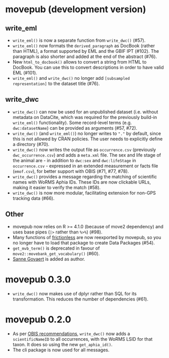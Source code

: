 # movepub (development version)

## write_eml

* `write_eml()` is now a separate function from `write_dwc()` (#57).
* `write_eml()` now formats the `derived_paragraph` as DocBook (rather than HTML), a format supported by EML and the GBIF IPT (#102). The paragraph is also shorter and added at the end of the abstract (#76).
* New `html_to_docbook()` allows to convert a string from HTML to DocBook. You can use this to convert descriptions in order to have valid EML (#101).
* `write_eml()` and `write_dwc()` no longer add `[subsampled representation]` to the dataset title (#76).

## write_dwc

* `write_dwc()` can now be used for an unpublished dataset (i.e. without metadata on DataCite, which was required for the previously build-in `write_eml()` functionality). Some record-level terms (e.g. `dwc:datasetName`) can be provided as arguments (#57, #72).
* `write_dwc()` (and `write_eml()`) no longer writes to `"."` by default, since this is not allowed by CRAN policies. The user needs to explicitly define a directory (#70).
* `write_dwc()` now writes the output file as `occurrence.csv` (previously `dwc_occurrence.csv`) and adds a `meta.xml` file. The sex and life stage of the animal are - in addition to `dwc:sex` and `dwc:lifeStage` in `occurrence.csv` - expressed in an extended measurement or facts file (`emof.csv`), for better support with OBIS (#71, #77, #78).
* `write_dwc()` provides a message regarding the matching of scientific names with WoRMS Aphia IDs. These IDs are now clickable URLs, making it easier to verify the match (#58).
* `write_dwc()` is now more modular, facilitating extension for non-GPS tracking data (#66).

## Other

* movepub now relies on R >= 4.1.0 (because of move2 dependency) and uses base pipes (`|>` rather than `%>%`) (#98).
* Many functions of [frictionless](https://docs.ropensci.org/frictionless/) are now reexported by movepub, so you no longer have to load that package to create Data Packages (#54).
* `get_mvb_term()` is deprecated in favour of `move2::movebank_get_vocabulary()` (#60).
* [Sanne Govaert](https://orcid.org/0000-0002-8939-1305) is added as author.

# movepub 0.3.0

* `write_dwc()` now makes use of dplyr rather than SQL for its transformation. This reduces the number of dependencies (#61).

# movepub 0.2.0

* As per [OBIS recommendations](https://manual.obis.org/darwin_core.html#taxonomy-and-identification), `write_dwc()` now adds a `scientificNameID` to all occurrences, with the WoRMS LSID for that taxon. It does so using the new `get_aphia_id()`.
* The cli package is now used for all messages.
